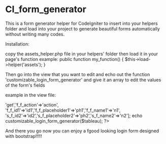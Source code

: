 # CI_form_generator
This is a form generator helper for CodeIgniter to insert into your helpers folder and load into your project to generate beautiful forms automatically without writing many codes. 

Installation:

copy the assets_helper.php file in your helpers' folder then load it in your page's function
example:
public function my_function()
{
$this->load->helper('assets');
}

Then go into the view that you want to edit and echo out the function 'customizable_login_form_generator' and give it an array to edit the values of the form's fields

example in the view file:

<?php

$tableau=['f_f_method'=>'get','f_f_action'=>'action',
        'f_f_id1'=>'id1','f_f_placeholder1'=>'ph1','f_f_name1'=>'n1',
        's_f_id2'=>'id2','s_f_placeholder2'=>'ph2','s_f_name2'=>'n2'];

echo customizable_login_form_generator($tableau);


?>

And there you go now you can enjoy a fgood looking login form designed with bootstrap!!!!!
